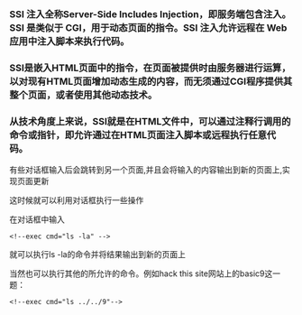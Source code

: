 ### SSI 注入全称Server-Side Includes Injection，即服务端包含注入。SSI 是类似于 CGI，用于动态页面的指令。SSI 注入允许远程在 Web 应用中注入脚本来执行代码。

### SSI是嵌入HTML页面中的指令，在页面被提供时由服务器进行运算，以对现有HTML页面增加动态生成的内容，而无须通过CGI程序提供其整个页面，或者使用其他动态技术。

### 从技术角度上来说，SSI就是在HTML文件中，可以通过注释行调用的命令或指针，即允许通过在HTML页面注入脚本或远程执行任意代码。

有些对话框输入后会跳转到另一个页面,并且会将输入的内容输出到新的页面上,实现页面更新

这时候就可以利用对话框执行一些操作

在对话框中输入

```
<!--exec cmd="ls -la" -->
```

就可以执行ls -la的命令并将结果输出到新的页面上

当然也可以执行其他的所允许的命令。例如hack this site网站上的basic9这一题：

```
<!--exec cmd="ls ../../9"-->
```
